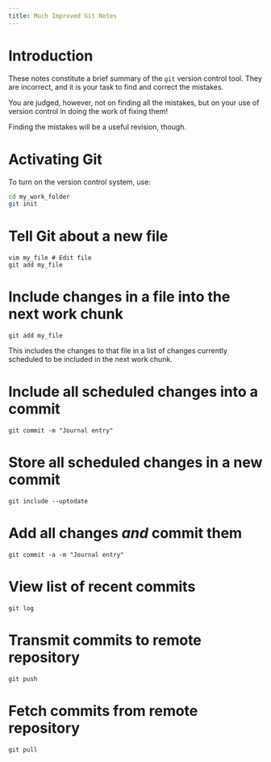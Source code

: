 ```yaml
---
title: Much Improved Git Notes
---
```


Introduction
============

These notes constitute a brief summary of the `git` version control tool.
They are incorrect, and it is your task to find and correct the mistakes.

You are judged, however, not on finding all the mistakes, but on your use of version control
in doing the work of fixing them!

Finding the mistakes will be a useful revision, though.

Activating Git
==============

To turn on the version control system, use:

``` bash
cd my_work_folder
git init
```

Tell Git about a new file
======================

```
vim my_file # Edit file
git add my_file
```

Include changes in a file into the next work chunk 
==============================================

```
git add my_file
```

This includes the changes to that file in a list of changes
currently scheduled to be included in the next work chunk.

Include all scheduled changes into a commit
===============================================

```
git commit -m "Journal entry"
```

Store all scheduled changes in a new commit
==========================================

```
git include --uptodate
```

Add all changes *and* commit them
====================================

```
git commit -a -m "Journal entry"
```

View list of recent commits
==========================

```
git log
```

Transmit commits to remote repository
====================================

```
git push
```

Fetch commits from remote repository
===================================

```
git pull
```
